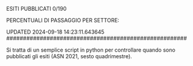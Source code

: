 ESITI PUBBLICATI 0/190 

PERCENTUALI DI PASSAGGIO PER SETTORE:

UPDATED 2024-09-18 14:23:11.643645
###################################################### 

Si tratta di un semplice script in python per controllare quando sono pubblicati gli esiti (ASN 2021, sesto quadrimestre).

